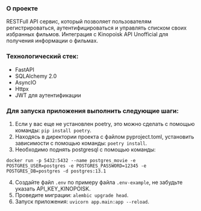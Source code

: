 ### О проекте 
RESTFull API сервис, который позволяет пользователям регистрироваться,
аутентифицироваться и управлять списком своих избранных фильмов. Интеграция с Kinopoisk
API Unofficial для получения информации о фильмах.

### Технологический стек:
- FastAPI
- SQLAlchemy 2.0
- AsyncIO
- Httpx
- JWT для аутентификации

### Для запуска приложения выполнить следующие шаги:

1. Если у вас еще не установлен poetry, это можно сделать с помощью команды:
   ```pip install poetry```.
2. Находясь в директории проекта с файлом pyproject.toml, установить зависимости с
   помощью команды: ```poetry install```.
3. Необходимо поднять postgresql с помощью команды:

```
docker run -p 5432:5432 --name postgres_movie -e POSTGRES_USER=postgres -e POSTGRES_PASSWORD=12345 -e POSTGRES_DB=postgres -d postgres:13.1
```

4. Создайте файл ```.env``` по примеру файла ```.env-example```, не забудьте указать
   API_KEY_KINOPOISK.
5. Проведите миграции: ```alembic upgrade head```.
6. Запуск приложения: ```uvicorn app.main:app --reload```.